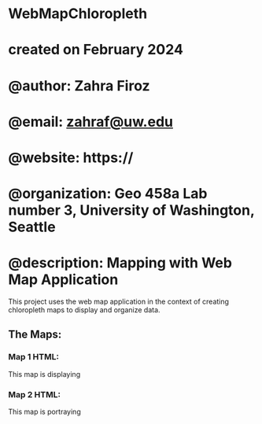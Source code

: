 # WebMapChloropleth
# created on February 2024
# @author:          Zahra Firoz
# @email:           zahraf@uw.edu
# @website:         https://
# @organization:    Geo 458a Lab number 3, University of Washington, Seattle
# @description:     Mapping with Web Map Application

This project uses the web map application in the context of creating chloropleth maps to display and organize data. 

## The Maps:

### Map 1 HTML:
This map is displaying
### Map 2 HTML:
This map is portraying
